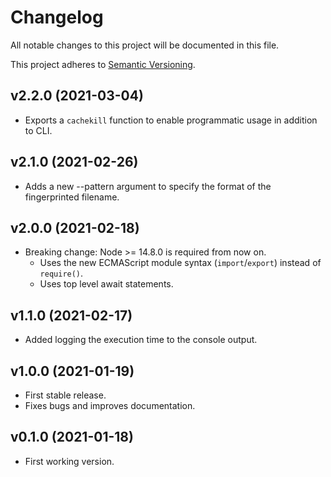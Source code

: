 # Changelog

All notable changes to this project will be documented in this file.

This project adheres to [Semantic Versioning](https://semver.org).

## v2.2.0 (2021-03-04)

- Exports a `cachekill` function to enable programmatic usage in addition to CLI.

## v2.1.0 (2021-02-26)

- Adds a new --pattern argument to specify the format of the fingerprinted filename.

## v2.0.0 (2021-02-18)

- Breaking change: Node >= 14.8.0 is required from now on.
  - Uses the new ECMAScript module syntax (`import`/`export`) instead of `require()`.
  - Uses top level await statements.

## v1.1.0 (2021-02-17)

- Added logging the execution time to the console output.

## v1.0.0 (2021-01-19)

- First stable release.
- Fixes bugs and improves documentation.

## v0.1.0 (2021-01-18)

- First working version.
